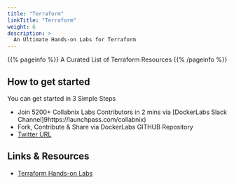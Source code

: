 ```yaml
---
title: "Terraform"
linkTitle: "Terraform"
weight: 6
description: >
  An Ultimate Hands-on Labs for Terraform
---
```


{{% pageinfo %}}
A Curated List of Terraform Resources
{{% /pageinfo %}}


## How to get started

You can get started in 3 Simple Steps

- Join 5200+ Collabnix Labs Contributors in 2 mins via [DockerLabs Slack Channel]9https://launchpass.com/collabnix)
- Fork, Contribute & Share via DockerLabs GITHUB Repository
- [Twitter URL](ttps://twitter.com/collabnix)


## Links & Resources

- [Terraform Hands-on Labs](https://github.com/collabnix/terraform)
